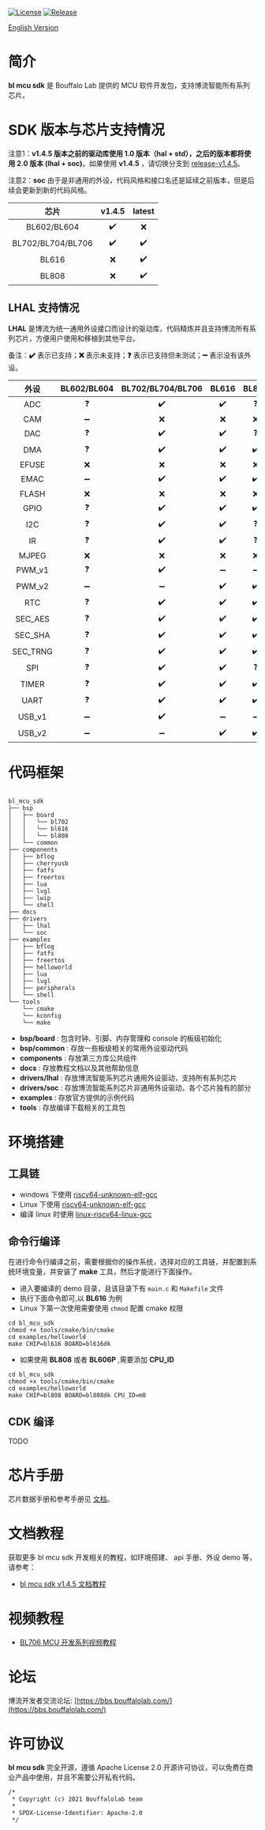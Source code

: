 [![License](https://img.shields.io/badge/License-Apache--2.0-brightgreen)](LICENSE)
[![Release](https://img.shields.io/github/v/tag/bouffalolab/bl_mcu_sdk?color=s&label=release)]()

[English Version](README.md)

# 简介

**bl mcu sdk** 是 Bouffalo Lab 提供的 MCU 软件开发包，支持博流智能所有系列芯片。

# SDK 版本与芯片支持情况

注意1：**v1.4.5 版本之前的驱动库使用 1.0 版本（hal + std），之后的版本都将使用 2.0 版本 (lhal + soc)**。如果使用 **v1.4.5** ，请切换分支到 [release-v1.4.5](https://github.com/bouffalolab/bl_mcu_sdk/tree/release_v1.4.5)。

注意2：**soc** 由于是非通用的外设，代码风格和接口名还是延续之前版本，但是后续会更新到新的代码风格。

|   芯片        |  v1.4.5  |  latest |
|:-------------:|:--------:|:-------:|
|BL602/BL604    |  ✔️       |   ❌     |
|BL702/BL704/BL706 |  ✔️    |   ✔️     |
|BL616     |  ❌            |   ✔️     |
|BL808     |  ❌            |   ✔️     |

## LHAL 支持情况

**LHAL** 是博流为统一通用外设接口而设计的驱动库，代码精炼并且支持博流所有系列芯片，方便用户使用和移植到其他平台。

备注：**✔️** 表示已支持；**❌** 表示未支持；**❓** 表示已支持但未测试；**➖** 表示没有该外设。

|   外设  |    BL602/BL604  |    BL702/BL704/BL706   |    BL616     |   BL808        |
|:-------:|:---------------:|:--------------------:|:--------------:|:--------------:|
|  ADC    |      ❓         |      ✔️             |         ✔️     |   ❓      |
|  CAM    |      ➖        |      ❌             |   ❌           |   ❌     |
|  DAC    |      ❓         |      ✔️             |   ✔️           |   ❓      |
|  DMA    |      ❓         |      ✔️             |   ✔️           |   ✔️     |
|  EFUSE  |      ❌        |      ❌             |   ❌           |   ❌     |
|  EMAC   |      ➖        |      ✔️             |   ✔️           |   ✔️     |
|  FLASH  |      ❌        |      ❌             |   ❌           |   ❌     |
|  GPIO   |      ❓         |      ✔️             |   ✔️           |   ✔️     |
|  I2C    |      ❓         |      ✔️             |   ✔️           |   ❓      |
|  IR     |      ❓         |      ✔️             |   ✔️           |   ❓      |
|  MJPEG    |      ❌      |      ❌             |   ❌           |   ❌      |
|  PWM_v1   |      ❓       |      ✔️             |   ➖          |   ➖      |
|  PWM_v2   |      ➖      |      ➖             |   ✔️          |   ✔️      |
|  RTC      |      ❓       |      ✔️             |   ✔️         |   ✔️       |
|  SEC_AES  |      ❓       |      ✔️             |   ✔️         |   ✔️       |
|  SEC_SHA  |      ❓       |      ✔️             |   ✔️         |   ✔️       |
|  SEC_TRNG |      ❓       |      ✔️             |   ✔️         |   ✔️       |
|  SPI      |      ❓       |      ✔️             |   ✔️         |   ❓        |
|  TIMER    |      ❓       |      ✔️             |   ✔️         |   ✔️       |
|  UART     |      ❓       |      ✔️             |   ✔️         |   ✔️       |
|  USB_v1   |      ➖      |      ✔️             |   ➖         |   ➖       |
|  USB_v2   |      ➖      |      ➖             |   ✔️         |   ✔️       |

# 代码框架

```

bl_mcu_sdk
├── bsp
│   ├── board
│   │   └── bl702
│   │   └── bl616
│   │   └── bl808
│   └── common
├── components
│   ├── bflog
│   ├── cherryusb
│   ├── fatfs
│   ├── freertos
│   ├── lua
│   ├── lvgl
│   ├── lwip
│   └── shell
├── docs
├── drivers
│   ├── lhal
│   └── soc
├── examples
│   ├── bflog
│   ├── fatfs
│   ├── freertos
│   ├── helloworld
│   ├── lua
│   ├── lvgl
│   ├── peripherals
│   └── shell
└── tools
    └── cmake
    └── kconfig
    └── make

```

- **bsp/board** : 包含时钟、引脚、内存管理和 console 的板级初始化
- **bsp/common** : 存放一些板级相关的常用外设驱动代码
- **components** : 存放第三方库公共组件
- **docs** : 存放教程文档以及其他帮助信息
- **drivers/lhal** : 存放博流智能系列芯片通用外设驱动，支持所有系列芯片
- **drivers/soc** : 存放博流智能系列芯片非通用外设驱动，各个芯片独有的部分
- **examples** : 存放官方提供的示例代码
- **tools** : 存放编译下载相关的工具包

# 环境搭建

## 工具链

- windows 下使用 [riscv64-unknown-elf-gcc](https://gitee.com/bouffalolab/toolchain_gcc_t-head_windows)
- Linux 下使用 [riscv64-unknown-elf-gcc](https://gitee.com/bouffalolab/toolchain_gcc_t-head_linux)
- 编译 linux 时使用 [linux-riscv64-linux-gcc](https://gitee.com/bouffalolab/linuxtoolchain_gcc_t-head)

## 命令行编译

在进行命令行编译之前，需要根据你的操作系统，选择对应的工具链，并配置到系统环境变量，并安装了 **make** 工具，然后才能进行下面操作。

- 进入要编译的 demo 目录，且该目录下有 `main.c` 和 `Makefile` 文件
- 执行下面命令即可,以 **BL616** 为例
- Linux 下第一次使用需要使用 `chmod` 配置 cmake 权限

```
cd bl_mcu_sdk
chmod +x tools/cmake/bin/cmake
cd examples/helloworld
make CHIP=bl616 BOARD=bl616dk
```

- 如果使用 **BL808** 或者 **BL606P** ,需要添加 **CPU_ID**

```
cd bl_mcu_sdk
chmod +x tools/cmake/bin/cmake
cd examples/helloworld
make CHIP=bl808 BOARD=bl808dk CPU_ID=m0
```

## CDK 编译

TODO

# 芯片手册

芯片数据手册和参考手册见 [文档](https://dev.bouffalolab.com/document)。

# 文档教程

获取更多 bl mcu sdk 开发相关的教程，如环境搭建、 api 手册、外设 demo 等，请参考：

- [bl mcu sdk v1.4.5 文档教程](https://dev.bouffalolab.com/media/doc/sdk/bl_mcu_sdk_zh/index.html)

# 视频教程

- [BL706 MCU 开发系列视频教程](https://www.bilibili.com/video/BV1xK4y1P7ur)

# 论坛

博流开发者交流论坛: [https://bbs.bouffalolab.com/](https://bbs.bouffalolab.com/)

# 许可协议

**bl mcu sdk** 完全开源，遵循 Apache License 2.0 开源许可协议，可以免费在商业产品中使用，并且不需要公开私有代码。

```
/*
 * Copyright (c) 2021 Bouffalolab team
 *
 * SPDX-License-Identifier: Apache-2.0
 */

```